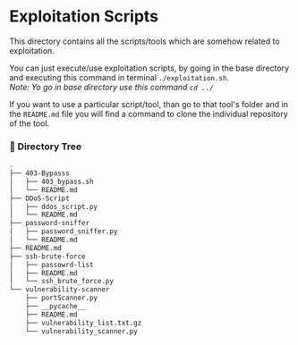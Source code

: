 # Exploitation Scripts

This directory contains all the scripts/tools which are somehow related to exploitation.

You can just execute/use exploitation scripts, by going in the base directory and executing this command in terminal `./exploitation.sh`.\
*Note: Yo go in base directory use this command `cd ../`*

If you want to use a particular script/tool, than go to that tool's folder and in the `README.md` file you will find a command to clone the individual repository of the tool.

### 🧱 Directory Tree

```bash
.
├── 403-Bypasss
│   ├── 403_bypass.sh
│   └── README.md
├── DDoS-Script
│   ├── ddos_script.py
│   └── README.md
├── password-sniffer
│   ├── password_sniffer.py
│   └── README.md
├── README.md
├── ssh-brute-force
│   ├── passowrd-list
│   ├── README.md
│   └── ssh_brute_force.py
└── vulnerability-scanner
    ├── portScanner.py
    ├── __pycache__
    ├── README.md
    ├── vulnerability_list.txt.gz
    └── vulnerability_scanner.py


```